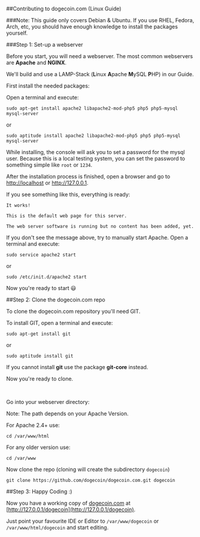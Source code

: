 ##Contributing to dogecoin.com (Linux Guide)



###Note:
This guide only covers Debian & Ubuntu.
If you use RHEL, Fedora, Arch, etc, you should have enough knowledge to install the packages yourself.

###Step 1: Set-up a webserver

Before you start, you will need a webserver. The most common webservers are **Apache** and **NGINX**.

We'll build and use a LAMP-Stack (**L**inux **A**pache **M**ySQL **P**HP) in our Guide.

First install the needed packages:

Open a terminal and execute:

    sudo apt-get install apache2 libapache2-mod-php5 php5 php5-mysql mysql-server 
    
or
    
    sudo aptitude install apache2 libapache2-mod-php5 php5 php5-mysql mysql-server 

While installing, the console will ask you to set a password for the mysql user.
Because this is a local testing system, you can set the password to something simple like `root` or `1234`.

After the installation process is finished, open a browser and go to [http://localhost](http://localhost) or http://127.0.0.1.

If you see something like this, everything is ready:
    
    It works!

    This is the default web page for this server.

    The web server software is running but no content has been added, yet.
  
If you don't see the message above, try to manually start Apache. Open a terminal and execute:

    sudo service apache2 start 

or

    sudo /etc/init.d/apache2 start
    
Now you're ready to start :smiley:

##Step 2: Clone the dogecoin.com repo

To clone the dogecoin.com repository you'll need GIT.

To install GIT, open a terminal and execute:
  
    sudo apt-get install git

or

    sudo aptitude install git
    
If you cannot install **git** use the package **git-core** instead.

Now you're ready to clone.

<br />

Go into your webserver directory:

Note: The path depends on your Apache Version.

For Apache 2.4+ use:

    cd /var/www/html

For any older version use:

    cd /var/www
    
Now clone the repo (cloning will create the subdirectory `dogecoin`)

    git clone https://github.com/dogecoin/dogecoin.com.git dogecoin
    
##Step 3: Happy Coding :)

Now you have a working copy of [dogecoin.com](http://dogecoin.com) at [http://127.0.0.1/dogecoin](http://127.0.0.1/dogecoin).

Just point your favourite IDE or Editor to `/var/www/dogecoin` or `/var/www/html/dogecoin` and start editing.
